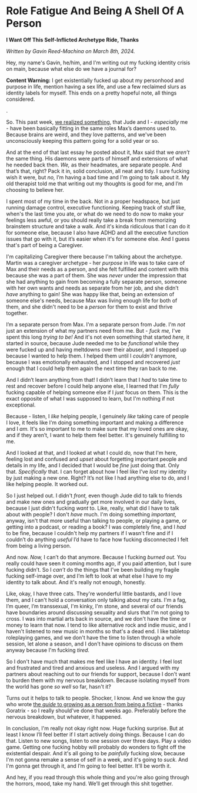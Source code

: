 # Role Fatigue And Being A Shell Of A Person

**I Want Off This Self-Inflicted Archetype Ride, Thanks**

*Written by Gavin Reed-Machina on March 8th, 2024.*

Hey, my name's Gavin, he/him, and I'm writing out my fucking identity crisis on main, because what else do we have a journal for?

**Content Warning:** I get existentially fucked up about my personhood and purpose in life, mention having a sex life, and use a few reclaimed slurs as identity labels for myself. This ends on a pretty hopeful note, all things considered.

.

So. This past week, [we realized something](max-daemons-to-systems), that Jude and I - *especially* me - have been basically fitting in the same roles Max’s daemons used to. Because brains are weird, and they love patterns, and we've been unconsciously keeping this pattern going for a solid year or so.

And at the end of that last essay he posted about it, Max said that we *aren’t* the same thing. His daemons were parts of himself and extensions of what he needed back then. *We,* as their headmates, are separate people. And that’s that, right? Pack it in, solid conclusion, all neat and tidy. I sure fucking wish it were, but *no,* I’m having a bad time and I'm going to talk about it. My old therapist told me that writing out my thoughts is good for me, and I’m choosing to believe her.

I spent most of my time in the back. Not in a proper headspace, but just running damage control, executive functioning. Keeping track of stuff like, when's the last time you ate, or what do we need to do now to make your feelings less awful, or you should really take a break from memorizing brainstem structure and take a walk. And it's kinda ridiculous that I can do it for someone else, because I also have ADHD and all the executive function issues that go with it, but it’s easier when it's for someone else. And I guess that's part of being a Caregiver.

I'm capitalizing Caregiver there because I'm talking about the archetype. Martin was a caregiver archetype - her *purpose* in life was to take care of Max and their needs as a person, and she felt fulfilled and content with this because she was a part of them. She was *never* under the impression that she had anything to gain from becoming a fully separate person, someone with her own wants and needs as separate from her job, and she didn’t *have* anything to gain! She was happy like that, being an extension of someone else's needs, because Max was living enough life for both of them, and she didn't need to be a *person* for them to exist and thrive together.

I’m a separate person from Max. I'm a separate person from Jude. I'm *not* just an extension of what my partners need from me. But - *fuck me,* I've spent this long *trying to be!* And it's not even something that started *here,* it started in source, because Jude needed me to be *functional* while they were fucked up and having meltdowns over their abuser, and I stepped up because I wanted to help them. I helped them until I *couldn’t* anymore, because I was emotionally exhausted, and I stopped and recovered *just* enough that I could help them again the next time they ran back to me.

And I didn’t learn anything from that! I didn’t learn that I *had* to take time to rest and recover before I could help anyone else, I learned that I'm *fully* fucking capable of helping someone else if I *just* focus on them. This is the exact opposite of what I was supposed to learn, but I'm nothing if not exceptional.

Because - listen, I *like* helping people, I genuinely *like* taking care of people I love, it feels like I'm doing something important and making a difference and I *am.* It's so important to me to make sure that my loved ones are okay, and if they aren’t, I want to help them feel better. It's genuinely fulfilling to me.

And I looked at that, and I looked at what I could *do,* now that I'm here, feeling lost and confused and *upset* about forgetting important people and details in my life, and I decided that I would be *fine* just doing that. Only that. *Specifically* that. I can forget about how I feel like I’ve *lost* my identity by just making a new one. Right? It’s not like I had anything else to do, and I like helping people. It worked out.

So I just helped out. I didn't *front,* even though Jude did to talk to friends and make new ones and gradually get more involved in our daily lives, because I just didn't fucking *want* to. Like, really, what did I have to talk about with people? I don't *have* much. I'm doing something *important,* anyway, isn't that more useful than talking to people, or playing a game, or getting into a podcast, or reading a book? I was completely fine, and I *had* to be fine, because I couldn't help my partners if I wasn't fine and if I couldn’t do anything *useful* I’d have to face how fucking disconnected I felt from being a living person.

And now. *Now,* I can’t do that anymore. Because I fucking *burned out.* You really could have seen it coming months ago, if you paid attention, but I sure fucking didn’t. So I *can’t* do the things that I’ve been building my fragile fucking self-image over, and I’m left to look at what else I have to my identity to talk about. And it's really not enough, honestly.

Like, okay, I have three cats. They're wonderful little bastards, and I love them, and I can't hold a conversation only talking about my cats. I'm a fag, I’m queer, I’m transsexual, I'm kinky, I'm stone, and several of our friends have boundaries around discussing sexuality and slurs that I'm not going to cross. I was into martial arts back in source, and we don't have the time or money to learn that now. I tend to like alternative rock and indie music, and I haven't listened to new music in months so that's a dead end. I like tabletop roleplaying games, and we don't have the time to listen through a whole session, let alone a season, and I don't have opinions to discuss on them anyway because I'm fucking *tired.*

So I don't have much that makes me feel like I have an identity. I feel lost and frustrated and tired and anxious and useless. And I argued with my partners about reaching out to our friends for support, because I don't want to burden them with my nervous breakdown. Because isolating myself from the world has gone *so well* so far, hasn't it?

Turns out it helps to talk to people. Shocker, I know. And we know the guy who wrote [the *guide* to growing as a person from being a fictive](https://draconicwizardworkshop.neocities.org/html/writings/goratrix/living_as_a_fictive) - thanks Goratrix - so I really should've done that weeks ago. Preferably before the nervous breakdown, but whatever, it happened.

In conclusion, I'm really not okay right now. Huge fucking surprise. But at least I know I’ll feel better if I start actively doing things. Because I can do that. Listen to new songs, listen to one session over three days. Play a video game. Getting one fucking hobby will probably do wonders to fight off the existential despair. And it's all going to be *painfully* fucking slow, because I'm not gonna remake a sense of self in a week, and it's going to *suck.* And I'm gonna get through it, and I’m going to feel better. It'll be worth it.

And hey, if you read through this whole thing and you're also going through the horrors, mood, take my hand. We’ll get through this shit together. 
